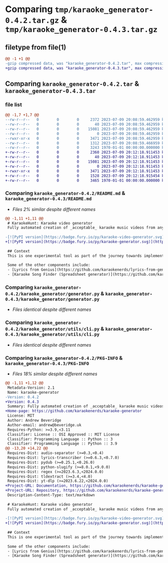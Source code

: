 # Comparing `tmp/karaoke_generator-0.4.2.tar.gz` & `tmp/karaoke_generator-0.4.3.tar.gz`

## filetype from file(1)

```diff
@@ -1 +1 @@
-gzip compressed data, was "karaoke_generator-0.4.2.tar", max compression
+gzip compressed data, was "karaoke_generator-0.4.3.tar", max compression
```

## Comparing `karaoke_generator-0.4.2.tar` & `karaoke_generator-0.4.3.tar`

### file list

```diff
@@ -1,7 +1,7 @@
--rw-r--r--   0        0        0     2372 2023-07-09 20:08:59.462959 karaoke_generator-0.4.2/README.md
--rw-r--r--   0        0        0       40 2023-07-09 20:08:59.462959 karaoke_generator-0.4.2/karaoke_generator/__init__.py
--rw-r--r--   0        0        0    15081 2023-07-09 20:08:59.462959 karaoke_generator-0.4.2/karaoke_generator/generator.py
--rw-r--r--   0        0        0        0 2023-07-09 20:08:59.462959 karaoke_generator-0.4.2/karaoke_generator/utils/__init__.py
--rwxr-xr-x   0        0        0     3471 2023-07-09 20:08:59.462959 karaoke_generator-0.4.2/karaoke_generator/utils/cli.py
--rw-r--r--   0        0        0     1312 2023-07-09 20:08:59.466959 karaoke_generator-0.4.2/pyproject.toml
--rw-r--r--   0        0        0     3243 1970-01-01 00:00:00.000000 karaoke_generator-0.4.2/PKG-INFO
+-rw-r--r--   0        0        0     2360 2023-07-09 20:12:18.911453 karaoke_generator-0.4.3/README.md
+-rw-r--r--   0        0        0       40 2023-07-09 20:12:18.911453 karaoke_generator-0.4.3/karaoke_generator/__init__.py
+-rw-r--r--   0        0        0    15081 2023-07-09 20:12:18.911453 karaoke_generator-0.4.3/karaoke_generator/generator.py
+-rw-r--r--   0        0        0        0 2023-07-09 20:12:18.911453 karaoke_generator-0.4.3/karaoke_generator/utils/__init__.py
+-rwxr-xr-x   0        0        0     3471 2023-07-09 20:12:18.911453 karaoke_generator-0.4.3/karaoke_generator/utils/cli.py
+-rw-r--r--   0        0        0     1528 2023-07-09 20:12:18.915454 karaoke_generator-0.4.3/pyproject.toml
+-rw-r--r--   0        0        0     3465 1970-01-01 00:00:00.000000 karaoke_generator-0.4.3/PKG-INFO
```

### Comparing `karaoke_generator-0.4.2/README.md` & `karaoke_generator-0.4.3/README.md`

 * *Files 2% similar despite different names*

```diff
@@ -1,11 +1,11 @@
 # KaraokeHunt: Karaoke video generator
 Fully automated creation of _acceptable_ karaoke music videos from any music on YouTube, using open source tools and AI (e.g. Whisper and MDX-Net)
 
-[![PyPI version](https://badge.fury.io/py/karaoke-video-generator.svg)](https://badge.fury.io/py/karaoke-video-generator)
+[![PyPI version](https://badge.fury.io/py/karaoke-generator.svg)](https://badge.fury.io/py/karaoke-generator)
 
 ## Context
 This is one experimental tool as part of the journey towards implementing the [full vision](https://docs.google.com/document/d/19LS1aJI8YwSmkWmDdpCHpmTGiHL9l0VDJ1SxSl4l6Z8/edit#) for KaraokeHunt (https://karaokehunt.com).
 
 Some of the other components include:
 - [Lyrics from Genius](https://github.com/karaokenerds/lyrics-from-genius)
 - [Karaoke Song Finder (Spreadsheet generator)](https://github.com/karaokenerds/music-data-karaoke-song-sheets)
```

### Comparing `karaoke_generator-0.4.2/karaoke_generator/generator.py` & `karaoke_generator-0.4.3/karaoke_generator/generator.py`

 * *Files identical despite different names*

### Comparing `karaoke_generator-0.4.2/karaoke_generator/utils/cli.py` & `karaoke_generator-0.4.3/karaoke_generator/utils/cli.py`

 * *Files identical despite different names*

### Comparing `karaoke_generator-0.4.2/PKG-INFO` & `karaoke_generator-0.4.3/PKG-INFO`

 * *Files 18% similar despite different names*

```diff
@@ -1,11 +1,12 @@
 Metadata-Version: 2.1
 Name: karaoke-generator
-Version: 0.4.2
+Version: 0.4.3
 Summary: Fully automated creation of _acceptable_ karaoke music videos from any music on YouTube, using open source tools and AI (e.g. Whisper and MDX-Net)
+Home-page: https://github.com/karaokenerds/karaoke-generator
 License: MIT
 Author: Andrew Beveridge
 Author-email: andrew@beveridge.uk
 Requires-Python: >=3.9,<3.11
 Classifier: License :: OSI Approved :: MIT License
 Classifier: Programming Language :: Python :: 3
 Classifier: Programming Language :: Python :: 3.9
@@ -13,20 +14,22 @@
 Requires-Dist: audio-separator (>=0.3,<0.4)
 Requires-Dist: lyrics-transcriber (>=0.6.3,<0.7.0)
 Requires-Dist: pydub (>=0.25.1,<0.26.0)
 Requires-Dist: python-slugify (>=8.0.1,<9.0.0)
 Requires-Dist: regex (>=2023.6.3,<2024.0.0)
 Requires-Dist: tldextract (>=3.4,<4.0)
 Requires-Dist: yt-dlp (>=2023.6.22,<2024.0.0)
+Project-URL: Documentation, https://github.com/karaokenerds/karaoke-generator/blob/main/README.md
+Project-URL: Repository, https://github.com/karaokenerds/karaoke-generator
 Description-Content-Type: text/markdown
 
 # KaraokeHunt: Karaoke video generator
 Fully automated creation of _acceptable_ karaoke music videos from any music on YouTube, using open source tools and AI (e.g. Whisper and MDX-Net)
 
-[![PyPI version](https://badge.fury.io/py/karaoke-video-generator.svg)](https://badge.fury.io/py/karaoke-video-generator)
+[![PyPI version](https://badge.fury.io/py/karaoke-generator.svg)](https://badge.fury.io/py/karaoke-generator)
 
 ## Context
 This is one experimental tool as part of the journey towards implementing the [full vision](https://docs.google.com/document/d/19LS1aJI8YwSmkWmDdpCHpmTGiHL9l0VDJ1SxSl4l6Z8/edit#) for KaraokeHunt (https://karaokehunt.com).
 
 Some of the other components include:
 - [Lyrics from Genius](https://github.com/karaokenerds/lyrics-from-genius)
 - [Karaoke Song Finder (Spreadsheet generator)](https://github.com/karaokenerds/music-data-karaoke-song-sheets)
```

